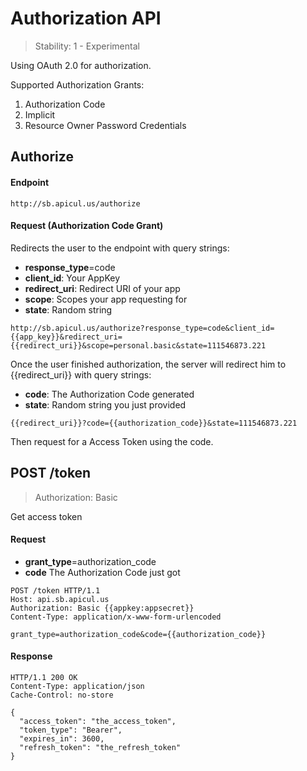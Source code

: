 Authorization API
==========

> Stability: 1 - Experimental

Using OAuth 2.0 for authorization.

Supported Authorization Grants:

1. Authorization Code
2. Implicit
3. Resource Owner Password Credentials

## Authorize

#### Endpoint

```
http://sb.apicul.us/authorize
```

#### Request (Authorization Code Grant)

Redirects the user to the endpoint with query strings:

* **response_type**=code
* **client_id**: Your AppKey
* **redirect_uri**: Redirect URI of your app
* **scope**: Scopes your app requesting for
* **state**: Random string

```
http://sb.apicul.us/authorize?response_type=code&client_id={{app_key}}&redirect_uri={{redirect_uri}}&scope=personal.basic&state=111546873.221
```

Once the user finished authorization, the server will redirect him to {{redirect_uri}} with query strings:

* **code**: The Authorization Code generated
* **state**: Random string you just provided

```
{{redirect_uri}}?code={{authorization_code}}&state=111546873.221
```

Then request for a Access Token using the code.

## POST /token

> Authorization: Basic

Get access token

#### Request

* **grant_type**=authorization_code
* **code** The Authorization Code just got

```http
POST /token HTTP/1.1
Host: api.sb.apicul.us
Authorization: Basic {{appkey:appsecret}}
Content-Type: application/x-www-form-urlencoded

grant_type=authorization_code&code={{authorization_code}}
```

#### Response

```http
HTTP/1.1 200 OK
Content-Type: application/json
Cache-Control: no-store

{
  "access_token": "the_access_token",
  "token_type": "Bearer",
  "expires_in": 3600,
  "refresh_token": "the_refresh_token"
}
```
